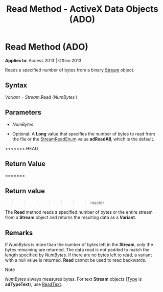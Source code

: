 ﻿---
title: Read Method - ActiveX Data Objects (ADO)
TOCTitle: Read Method (ADO)
ms:assetid: 91c3ad34-f891-5be0-1fc1-c5c8a2ff07a4
ms:mtpsurl: https://msdn.microsoft.com/library/JJ249641(v=office.15)
ms:contentKeyID: 48546357
ms.date: 09/18/2015
mtps_version: v=office.15
---

# Read Method (ADO)


**Applies to**: Access 2013 | Office 2013

Reads a specified number of bytes from a binary [Stream](stream-object-ado.md) object.

## Syntax

*Variant* = *Stream*.Read (*NumBytes* )

## Parameters

  - *NumBytes*

  - Optional. A **Long** value that specifies the number of bytes to read from the file or the [StreamReadEnum](streamreadenum.md) value **adReadAll**, which is the default.

<<<<<<< HEAD
## Return Value
=======
## Return value
>>>>>>> master

The **Read** method reads a specified number of bytes or the entire stream from a **Stream** object and returns the resulting data as a **Variant**.

## Remarks

If *NumBytes* is more than the number of bytes left in the **Stream**, only the bytes remaining are returned. The data read is not padded to match the length specified by *NumBytes*. If there are no bytes left to read, a variant with a null value is returned. **Read** cannot be used to read backwards.


> [!NOTE]
> <P><EM>NumBytes</EM> always measures bytes. For text <STRONG>Stream</STRONG> objects (<A href="type-property-ado-stream.md">Type</A> is <STRONG>adTypeText</STRONG>), use <A href="readtext-method-ado.md">ReadText</A>.</P>


